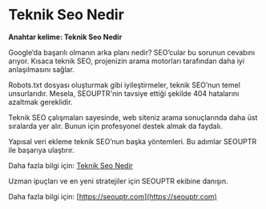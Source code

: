 # Teknik Seo Nedir

**Anahtar kelime: Teknik Seo Nedir**

Google’da başarılı olmanın arka planı nedir? SEO’cular bu sorunun cevabını arıyor. Kısaca teknik SEO, projenizin arama motorları tarafından daha iyi anlaşılmasını sağlar.

Robots.txt dosyası oluşturmak gibi iyileştirmeler, teknik SEO’nun temel unsurlarıdır. Mesela, SEOUPTR'nin tavsiye ettiği şekilde 404 hatalarını azaltmak gereklidir.

Teknik SEO çalışmaları sayesinde, web siteniz arama sonuçlarında daha üst sıralarda yer alır. Bunun için profesyonel destek almak da faydalı.

Yapısal veri ekleme teknik SEO’nun başka yöntemleri. Bu adımlar SEOUPTR ile başarıya ulaştırır.

Daha fazla bilgi için: [Teknik Seo Nedir](https://seouptr.com)

Uzman ipuçları ve en yeni stratejiler için SEOUPTR ekibine danışın.

Daha fazla bilgi için: [https://seouptr.com](https://seouptr.com)